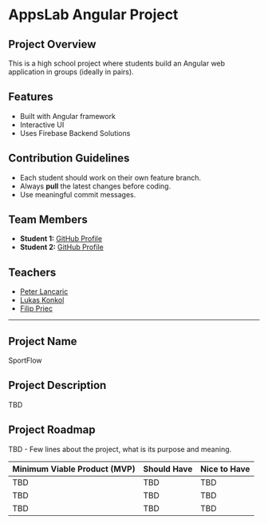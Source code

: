 # AppsLab Angular Project

## Project Overview
This is a high school project where students build an Angular web application in groups (ideally in pairs).

## Features
- Built with Angular framework
- Interactive UI
- Uses Firebase Backend Solutions

## Contribution Guidelines
- Each student should work on their own feature branch.
- Always **pull** the latest changes before coding.
- Use meaningful commit messages.

## Team Members
- **Student 1:** [GitHub Profile](https://github.com/slavomir8505)
- **Student 2:** [GitHub Profile](https://github.com/JurajSupolik)

## Teachers
- [Peter Lancaric](https://github.com/larkinsss)
- [Lukas Konkol](https://github.com/lukkon)
- [Filip Priec](https://github.com/Filipriec)

---

## Project Name

SportFlow

## Project Description

TBD

## Project Roadmap

TBD - Few lines about the project, what is its purpose and meaning.

| **Minimum Viable Product (MVP)**         | **Should Have** | **Nice to Have** |
|------------------------------------------|-----------------|------------------|
| TBD                                      | TBD             | TBD              |
| TBD                                      | TBD             | TBD              |
| TBD                                      | TBD             | TBD              |
